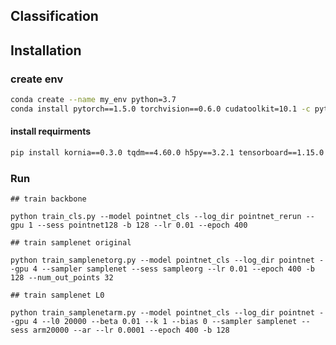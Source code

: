 
## Classification


## Installation

### create env

```bash
conda create --name my_env python=3.7
conda install pytorch==1.5.0 torchvision==0.6.0 cudatoolkit=10.1 -c pytorch
```

#### install requirments
```bash
pip install kornia==0.3.0 tqdm==4.60.0 h5py==3.2.1 tensorboard==1.15.0
```


### Run
```
## train backbone

python train_cls.py --model pointnet_cls --log_dir pointnet_rerun --gpu 1 --sess pointnet128 -b 128 --lr 0.01 --epoch 400

```


```
## train samplenet original

python train_samplenetorg.py --model pointnet_cls --log_dir pointnet --gpu 4 --sampler samplenet --sess sampleorg --lr 0.01 --epoch 400 -b 128 --num_out_points 32
```


```
## train samplenet L0

python train_samplenetarm.py --model pointnet_cls --log_dir pointnet --gpu 4 --l0 20000 --beta 0.01 --k 1 --bias 0 --sampler samplenet --sess arm20000 --ar --lr 0.0001 --epoch 400 -b 128
```



